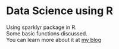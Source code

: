 # Data Science using R
Using sparklyr package in R. <br />
Some basic functions discussed. <br />
You can learn more about it at <a href='www.tensorflowhub.org/2017/08/using-sparklyr-package-in-r.html'>my blog</a><br />

